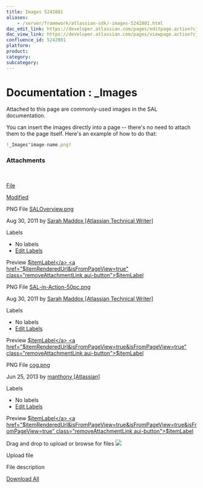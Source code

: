 ```yaml
---
title: Images 5242881
aliases:
    - /server/framework/atlassian-sdk/-images-5242881.html
dac_edit_link: https://developer.atlassian.com/pages/editpage.action?cjm=wozere&pageId=5242881
dac_view_link: https://developer.atlassian.com/pages/viewpage.action?cjm=wozere&pageId=5242881
confluence_id: 5242881
platform:
product:
category:
subcategory:
---
```

# Documentation : \_Images

Attached to this page are commonly-used images in the SAL documentation.

You can insert the images directly into a page -- there's no need to attach them to the page itself. Here's an example of how to do that:

``` javascript
!_Images^image-name.png!
```

### Attachments

 

[File](/display/DOCS/_Images?sortBy=name&sortOrder=ascending)

[Modified](/display/DOCS/_Images?sortBy=date&sortOrder=descending)

PNG File <a href="/download/attachments/5242881/SALOverview.png?api=v2" class="filename" title="Download">SALOverview.png</a>

Aug 30, 2011 by <a href="%20%20%20%20/display/~smaddox%0A" class="fn url confluence-userlink">Sarah Maddox [Atlassian Technical Writer]</a>

Labels

-   No labels
-   <a href="#edit-labels" class="show-labels-editor" title="Edit Labels">Edit Labels</a>

<span class="previewAttachmentLink aui-button">Preview</span> <a href="$itemRenderedUrl&amp;isFromPageView=true" class="editAttachmentLink aui-button">$itemLabel</a> <a href="$itemRenderedUrl&amp;isFromPageView=true" class="removeAttachmentLink aui-button">$itemLabel</a>

PNG File <a href="/download/attachments/5242881/SAL-in-Action-50pc.png?api=v2" class="filename" title="Download">SAL-in-Action-50pc.png</a>

Aug 30, 2011 by <a href="%20%20%20%20/display/~smaddox%0A" class="fn url confluence-userlink">Sarah Maddox [Atlassian Technical Writer]</a>

Labels

-   No labels
-   <a href="#edit-labels" class="show-labels-editor" title="Edit Labels">Edit Labels</a>

<span class="previewAttachmentLink aui-button">Preview</span> <a href="$itemRenderedUrl&amp;isFromPageView=true&amp;isFromPageView=true" class="editAttachmentLink aui-button">$itemLabel</a> <a href="$itemRenderedUrl&amp;isFromPageView=true&amp;isFromPageView=true" class="removeAttachmentLink aui-button">$itemLabel</a>

PNG File <a href="/download/attachments/5242881/cog.png?api=v2" class="filename" title="Download">cog.png</a>

Jun 25, 2013 by <a href="%20%20%20%20/display/~manthony%0A" class="fn url confluence-userlink">manthony [Atlassian]</a>

Labels

-   No labels
-   <a href="#edit-labels" class="show-labels-editor" title="Edit Labels">Edit Labels</a>

<span class="previewAttachmentLink aui-button">Preview</span> <a href="$itemRenderedUrl&amp;isFromPageView=true&amp;isFromPageView=true&amp;isFromPageView=true" class="editAttachmentLink aui-button">$itemLabel</a> <a href="$itemRenderedUrl&amp;isFromPageView=true&amp;isFromPageView=true&amp;isFromPageView=true" class="removeAttachmentLink aui-button">$itemLabel</a>

Drag and drop to upload or <span class="browse-files aui-button-link aui-button">browse for files</span> <img src="/server/framework/atlassian-sdk/images/icons/wait.gif" class="plugin_attachments_dropzone_uploadwaiticon" />

Upload file

File description

<a href="/pages/downloadallattachments.action?pageId=5242881" class="download-all-link" title="Download all the latest versions of attachments on this page as single zip file.">Download All</a>


















































































































































































































































































































